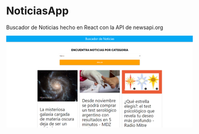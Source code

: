 # NoticiasApp
Buscador de Noticias hecho en React con la API de newsapi.org

![app de noticias](/public/noticiasApi.png)
